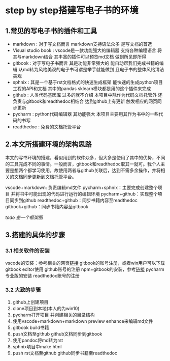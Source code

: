 # step by step搭建写电子书的环境

## 1.常见的写电子书的插件和工具

* markdown
  : 对于写文档而言 markdown支持语法众多 是写文档的首选
* Visual studio book
  : vscode是一款功能强大的编辑器 支持各种编程语言 将其与markdown结合 其丰富的插件可以预览md文档 做到所见即所得
* gitbook
  : 对于写电子书而言 其是功能非常强大的 能自动帮我们完成书籍的编辑 从md转为风格美观的电子书可谓是举手就能做到 且电子书的整体风格清洁美观
* sphnix
  : 其是一个基于rst文档格式的快速生成框架 能快速的生成python项目工程的API和文档 其中的pandas sklearn模块都是用的这个插件来完成
* github
  : 人类代码基因库 过多的就不介绍 本项目中除作为代码文档托管外 还负责与gitbook和readthedoc相结合 达到github上有更新 触发相应的网页同步更新
* pycharm
  : python代码编辑器 其功能强大 本项目主要用其作为书中的一些代码的书写
* readthedoc
  :  免费的文档托管平台

## 2.本文所搭建环境的架构思路

本文的写书环境的搭建，看似用到的软件众多，但大多是使用了其中的优势，不同的工具完成不同的事情。一般而言，gitbook和readthedoc取其一就可。我个人主要是想两个都学习使用，故使用两者与github关联后，达到不需多余操作，并将相关的文档同步更新到文档托管平台。

vscode+markdown: 负责编辑md文件
pycharm+sphnix：主要完成创建整个项目 并将书中可能出现的代码进行运行的编辑环境
pycharm+github：实现整个项目同步到github
readthedoc+github：同步书籍内容至readthedoc
gitbook+github：同步书籍内容至gitbook

*todo 差一个框架图*

## 3.搭建的具体的步骤

### 3.1 相关软件的安装

vscode的安装：参考相关的网页[链接]()
gitbook的账号注册，或者win用户可以下载gitbook editor使用
github账号的注册
npm+gitbook的安装，参考[链接](https://blog.csdn.net/zl1zl2zl3/article/details/71123902)
pycharm专业版的安装
readthedoc账号的注册

### 3.2 大致的步骤

1. github上创建项目
2. clone项目到本地(本人的为win10)
3. pycharm打开项目 并创建相关的目录结构
4. 使用vscode+markdown+markdown preview enhance来编辑md文件
5. gitbook build书籍
6. push文档至github github文档同步到gitbook
6. 使用pandoc将md转为rst
7. sphnix项目中make html
8. push rst文档至github github同步书籍至readthedoc